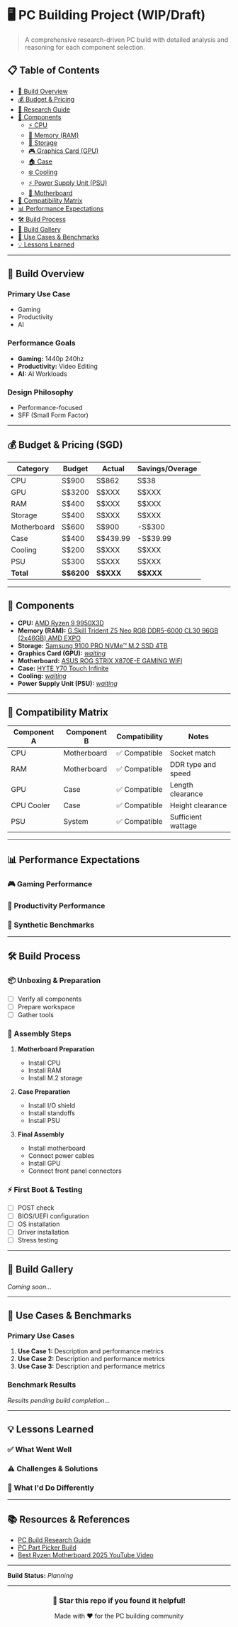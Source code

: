 # 🖥️ PC Building Project (WIP/Draft)

> A comprehensive research-driven PC build with detailed analysis and reasoning for each component selection.

## 📋 Table of Contents
- [🎯 Build Overview](#-build-overview)
- [💰 Budget & Pricing](#-budget--pricing)
- [📝 Research Guide](references/pc-build-research-guide.md)
- [🔧 Components](#-components)
  - [⚡ CPU](#-cpu)
  - [🧠 Memory (RAM)](#-memory-ram)
  - [💾 Storage](#-storage)
  - [🎮 Graphics Card (GPU)](#-graphics-card-gpu)
  - [🏠 Case](#-case)
  - [❄️ Cooling](#️-cooling)
  - [⚡ Power Supply Unit (PSU)](#-power-supply-unit-psu)
  - [🔌 Motherboard](#-motherboard)
- [🔗 Compatibility Matrix](#-compatibility-matrix)
- [📊 Performance Expectations](#-performance-expectations)
- [🛠️ Build Process](#️-build-process)
- [📸 Build Gallery](#-build-gallery)
- [🎯 Use Cases & Benchmarks](#-use-cases--benchmarks)
- [💡 Lessons Learned](#-lessons-learned)

---

## 🎯 Build Overview

### Primary Use Case
- Gaming
- Productivity
- AI

### Performance Goals
<!-- List your target performance metrics -->
- **Gaming:** 1440p 240hz
- **Productivity:** Video Editing
- **AI:** AI Workloads

### Design Philosophy
<!-- Explain your approach: performance-focused, budget-conscious, aesthetics-first, etc. -->
- Performance-focused
- SFF (Small Form Factor)

---

## 💰 Budget & Pricing (SGD)

| Category | Budget | Actual | Savings/Overage |
|----------|--------|--------|------------------|
| CPU | S$900 | S$862 | S$38 |
| GPU | S$3200 | S$XXX | S$XXX |
| RAM | S$400 | S$XXX | S$XXX |
| Storage | S$400 | S$XXX | S$XXX |
| Motherboard | S$600 | S$900 | -S$300 |
| Case | S$400 | S$439.99 | -S$39.99 |
| Cooling | S$200 | S$XXX | S$XXX |
| PSU | S$300 | S$XXX | S$XXX |
| **Total** | **S$6200** | **S$XXX** | **S$XXX** |

---

## 🔧 Components

- **CPU:** [AMD Ryzen 9 9950X3D](components/cpu.md)
- **Memory (RAM):** [G.Skill Trident Z5 Neo RGB DDR5-6000 CL30 96GB (2x46GB) AMD EXPO](components/ram.md)
- **Storage:** [Samsung 9100 PRO NVMe™ M.2 SSD 4TB](components/storage.md)
- **Graphics Card (GPU):** [*waiting*](components/gpu.md)
- **Motherboard:** [ASUS ROG STRIX X870E-E GAMING WIFI](components/motherboard.md)
- **Case:** [HYTE Y70 Touch Infinite](components/case.md)
- **Cooling:** [*waiting*](components/cooling.md)
- **Power Supply Unit (PSU):** [*waiting*](components/psu.md)

---

## 🔗 Compatibility Matrix

| Component A | Component B | Compatibility | Notes |
|-------------|-------------|---------------|-------|
| CPU | Motherboard | ✅ Compatible | Socket match |
| RAM | Motherboard | ✅ Compatible | DDR type and speed |
| GPU | Case | ✅ Compatible | Length clearance |
| CPU Cooler | Case | ✅ Compatible | Height clearance |
| PSU | System | ✅ Compatible | Sufficient wattage |

---

## 📊 Performance Expectations

### 🎮 Gaming Performance
<!-- Add expected gaming performance metrics -->

### 💼 Productivity Performance
<!-- Add expected productivity performance metrics -->

### 🔧 Synthetic Benchmarks
<!-- Add expected synthetic benchmark scores -->

---

## 🛠️ Build Process

### 📦 Unboxing & Preparation
- [ ] Verify all components
- [ ] Prepare workspace
- [ ] Gather tools

### 🔧 Assembly Steps
1. **Motherboard Preparation**
   - Install CPU
   - Install RAM
   - Install M.2 storage

2. **Case Preparation**
   - Install I/O shield
   - Install standoffs
   - Install PSU

3. **Final Assembly**
   - Install motherboard
   - Connect power cables
   - Install GPU
   - Connect front panel connectors

### ⚡ First Boot & Testing
- [ ] POST check
- [ ] BIOS/UEFI configuration
- [ ] OS installation
- [ ] Driver installation
- [ ] Stress testing

---

## 📸 Build Gallery

<!-- Add images of your build process and final result -->
*Coming soon...*

---

## 🎯 Use Cases & Benchmarks

### Primary Use Cases
1. **Use Case 1:** Description and performance metrics
2. **Use Case 2:** Description and performance metrics
3. **Use Case 3:** Description and performance metrics

### Benchmark Results
<!-- Add actual benchmark results once built -->
*Results pending build completion...*

---

## 💡 Lessons Learned

### ✅ What Went Well
<!-- Document successes and good decisions -->

### ⚠️ Challenges & Solutions
<!-- Document any issues encountered and how they were resolved -->

### 🔄 What I'd Do Differently
<!-- Reflect on alternative choices or improvements -->

---

## 📚 Resources & References

- [PC Build Research Guide](references/pc-build-research-guide.md)
- [PC Part Picker Build](link-to-pcpartpicker)
- [Best Ryzen Motherboard 2025 YouTube Video](https://www.youtube.com/watch?v=VLh3OZ4TTPQ)

---

**Build Status:** *Planning*

---

<div align="center">

### 🌟 Star this repo if you found it helpful!

Made with ❤️ for the PC building community

</div>

